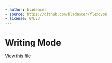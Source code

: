```yaml
---
- author: bladeacer
- source: https://github.com/bladeacer/flexcyon
- license: GPLv3
---
```


# Writing Mode
[View this file](./writing-mode.css)
